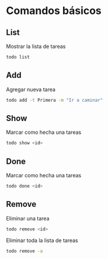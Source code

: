 # Comandos básicos

## List

Mostrar la lista de tareas

```bash
todo list
```

## Add

Agregar nueva tarea

```bash
todo add -t Primera -m "Ir a caminar"
```

## Show

Marcar como hecha una tareas

```bash
todo show <id>
```

## Done

Marcar como hecha una tareas

```bash
todo done <id>
```

## Remove

Eliminar una tarea

```bash
todo remove <id>
```

Eliminar toda la lista de tareas

```bash
todo remove -a
```
